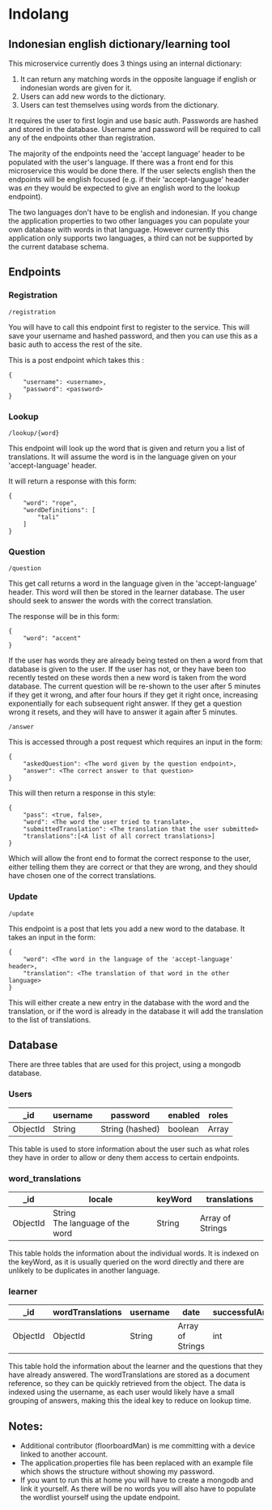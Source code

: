 # Indolang

## Indonesian english dictionary/learning tool

This microservice currently does 3 things using an internal dictionary:

1) It can return any matching words in the opposite language if english or indonesian words are given for it.
2) Users can add new words to the dictionary.
3) Users can test themselves using words from the dictionary.

It requires the user to first login and use basic auth. Passwords are hashed and stored in the database. Username and
password will be required to call any of the endpoints other than registration.

The majority of the endpoints need the 'accept language' header to be populated with the user's language. If there was a
front end for this microservice this would be done there. If the user selects english then the endpoints will be english
focused (e.g. if their 'accept-language' header was _en_ they would be expected to give an english word to the lookup
endpoint).

The two languages don't have to be english and indonesian. If you change the application properties to two other
languages you can populate your own database with words in that language. However currently this application only
supports two languages, a third can not be supported by the current database schema.

## Endpoints

### Registration

    /registration

You will have to call this endpoint first to register to the service. This will save your username and hashed password,
and then you can use this as a basic auth to access the rest of the site.

This is a post endpoint which takes this :

    {
        "username": <username>,
        "password": <password>
    }


### Lookup

    /lookup/{word}

This endpoint will look up the word that is given and return you a list of translations. It will assume the word is in
the language given on your 'accept-language' header.

It will return a response with this form:

    {
        "word": "rope",
        "wordDefinitions": [
            "tali"
        ]
    }

### Question

    /question

This get call returns a word in the language given in the 'accept-language' header. This word will then be stored in the
learner database. The user should seek to answer the words with the correct translation.

The response will be in this form:

    {
        "word": "accent"
    }

If the user has words they are already being tested on then a word from that database is given to the user. If the user
has not, or they have been too recently tested on these words then a new word is taken from the word database. The
current question will be re-shown to the user after 5 minutes if they get it wrong, and after four hours if they get it
right once, increasing exponentially for each subsequent right answer. If they get a question wrong it resets, and they
will have to answer it again after 5 minutes.

    /answer

This is accessed through a post request which requires an input in the form:

    {
        "askedQuestion": <The word given by the question endpoint>,
        "answer": <The correct answer to that question>
    }

This will then return a response in this style:

    {
        "pass": <true, false>,
        "word": <The word the user tried to translate>,
        "submittedTranslation": <The translation that the user submitted>
        "translations":[<A list of all correct translations>]
    }

Which will allow the front end to format the correct response to the user, either telling them they are correct or that
they are wrong, and they should have chosen one of the correct translations.

### Update

    /update

This endpoint is a post that lets you add a new word to the database. It takes an input in the form:

    {
        "word": <The word in the language of the 'accept-language' header>,
        "translation": <The translation of that word in the other language>
    }

This will either create a new entry in the database with the word and the translation, or if the word is already in the
database it will add the translation to the list of translations.

## Database

There are three tables that are used for this project, using a mongodb database.

### Users

| _id      | username | password        | enabled | roles |
|----------|----------|-----------------|---------|-------|
| ObjectId | String   | String (hashed) | boolean | Array |

This table is used to store information about the user such as what roles they have in order to allow or deny them
access to certain endpoints.

### word_translations

| _id      | locale                               | keyWord | translations     |
|----------|--------------------------------------|---------|------------------|
| ObjectId | String<br/> The language of the word | String  | Array of Strings |

This table holds the information about the individual words. It is indexed on the keyWord, as it is usually queried on
the word directly and there are unlikely to be duplicates in another language.

### learner

| _id      | wordTranslations | username | date             | successfulAnswers |
|----------|------------------|----------|------------------|-------------------|
| ObjectId | ObjectId         | String   | Array of Strings | int               |

This table hold the information about the learner and the questions that they have already answered. The
wordTranslations are stored as a document reference, so they can be quickly retrieved from the object. The data is
indexed using the username, as each user would likely have a small grouping of answers, making this the ideal key to
reduce on lookup time.

## Notes:

- Additional contributor (floorboardMan) is me committing with a device linked to another account.
- The application.properties file has been replaced with an example file which shows the structure without showing my
  password.
- If you want to run this at home you will have to create a mongodb and link it yourself. As there will be no words you
  will also have to populate the wordlist yourself using the update endpoint.
